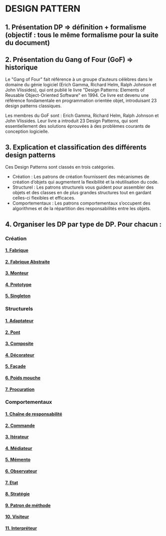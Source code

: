 # DESIGN PATTERN

## 1. Présentation DP => définition + formalisme (objectif : tous le même formalisme pour la suite du document)

## 2. Présentation du Gang of Four (GoF) => historique
   Le "Gang of Four" fait référence à un groupe d’auteurs célèbres dans le domaine du génie logiciel (Erich Gamma, Richard Helm, Ralph Johnson et John Vlissides), qui ont publié le livre "Design Patterns: Elements of Reusable Object-Oriented Software" en 1994. Ce livre est devenu une référence fondamentale en programmation orientée objet, introduisant 23 design patterns classiques.

Les membres du GoF sont : 
Erich Gamma, Richard Helm, Ralph Johnson et John Vlissides. 
Leur livre a introduit 23 Design Patterns, qui sont essentiellement des solutions éprouvées à des problèmes courants de conception logicielle.

## 3. Explication et classification des différents design patterns

Ces Design Patterns sont classés en trois catégories.
- Création : Les patrons de création fournissent des mécanismes de création d’objets qui augmentent la flexibilité et la réutilisation du code.
- Structurel : Les patrons structurels vous guident pour assembler des objets et des classes en de plus grandes structures tout en gardant celles-ci flexibles et efficaces.
- Comportementaux : Les patrons comportementaux s’occupent des algorithmes et de la répartition des responsabilités entre les objets.

## 4. Organiser les DP par type de DP. Pour chacun :
### Création
#### [1. Fabrique](https://github.com/YaelBusser/MDS-Design-Pattern-PHP-Groupe-1/blob/main/Design-Patterns/Creation/Fabrique.md)
#### [2. Fabrique Abstraite](https://github.com/YaelBusser/MDS-Design-Pattern-PHP-Groupe-1/blob/main/Design-Patterns/Creation/FabriqueAbstraite.md)
#### [3. Monteur](https://github.com/YaelBusser/MDS-Design-Pattern-PHP-Groupe-1/blob/main/Design-Patterns/Creation/Monteur.md)
#### [4. Prototype](https://github.com/YaelBusser/MDS-Design-Pattern-PHP-Groupe-1/blob/main/Design-Patterns/Creation/Prototype.md)
#### [5. Singleton](https://github.com/YaelBusser/MDS-Design-Pattern-PHP-Groupe-1/blob/main/Design-Patterns/Creation/Singleton.md)

### Structurels
#### [1. Adaptateur](https://github.com/YaelBusser/MDS-Design-Pattern-PHP-Groupe-1/blob/main/Design-Patterns/Structurel/adaptateur.md)
#### [2. Pont](https://github.com/YaelBusser/MDS-Design-Pattern-PHP-Groupe-1/blob/main/Design-Patterns/Structurel/pont.md)
#### [3. Composite](https://github.com/YaelBusser/MDS-Design-Pattern-PHP-Groupe-1/blob/main/Design-Patterns/Structurel/composite.md)
#### [4. Décorateur](https://github.com/YaelBusser/MDS-Design-Pattern-PHP-Groupe-1/blob/main/Design-Patterns/Structurel/decorateur.md)
#### [5. Façade](https://github.com/YaelBusser/MDS-Design-Pattern-PHP-Groupe-1/blob/main/Design-Patterns/Structurel/facade.md)
#### [6. Poids mouche](https://github.com/YaelBusser/MDS-Design-Pattern-PHP-Groupe-1/blob/main/Design-Patterns/Structurel/poids-mouche_flyweight.md)
#### [7. Procuration](https://github.com/YaelBusser/MDS-Design-Pattern-PHP-Groupe-1/blob/main/Design-Patterns/Structurel/procuration_proxy.md)

### Comportementaux
#### [1. Chaîne de responsabilité](https://github.com/YaelBusser/MDS-Design-Pattern-PHP-Groupe-1/blob/main/Design-Patterns/Comportemental/Cha%C3%AEne-responsabilit%C3%A9_Responsibility-Chain.md)
#### [2. Commande](https://github.com/YaelBusser/MDS-Design-Pattern-PHP-Groupe-1/blob/main/Design-Patterns/Comportemental/Commande_Command.md)
#### [3. Itérateur](https://github.com/YaelBusser/MDS-Design-Pattern-PHP-Groupe-1/blob/main/Design-Patterns/Comportemental/iterateur_iterator.md)
#### [4. Médiateur](https://github.com/YaelBusser/MDS-Design-Pattern-PHP-Groupe-1/blob/main/Design-Patterns/Comportemental/Mediateur.md)
#### [5. Mémento](https://github.com/YaelBusser/MDS-Design-Pattern-PHP-Groupe-1/blob/main/Design-Patterns/Comportemental/Memento.md)
#### [6. Observateur](https://github.com/YaelBusser/MDS-Design-Pattern-PHP-Groupe-1/blob/main/Design-Patterns/Comportemental/Observer.md)
#### [7. Etat](https://github.com/YaelBusser/MDS-Design-Pattern-PHP-Groupe-1/blob/main/Design-Patterns/Comportemental/Etat.md)
#### [8. Stratégie](https://github.com/YaelBusser/MDS-Design-Pattern-PHP-Groupe-1/blob/main/Design-Patterns/Comportemental/Strategy.md)
#### [9. Patron de méthode](https://github.com/YaelBusser/MDS-Design-Pattern-PHP-Groupe-1/blob/main/Design-Patterns/Comportemental/PatronMethode.md)
#### [10. Visiteur](https://github.com/YaelBusser/MDS-Design-Pattern-PHP-Groupe-1/blob/main/Design-Patterns/Comportemental/visiteur.md)
#### [11. Interpréteur](https://github.com/YaelBusser/MDS-Design-Pattern-PHP-Groupe-1/blob/main/Design-Patterns/Comportemental/interpreter.md)
